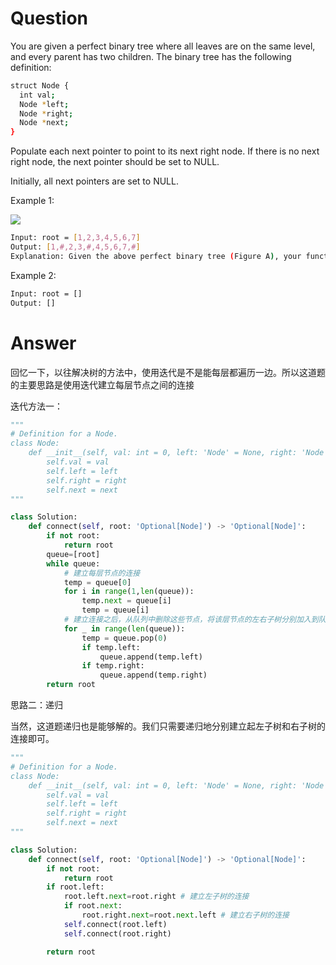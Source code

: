 # Question
You are given a perfect binary tree where all leaves are on the same level, and every parent has two children. The binary tree has the following definition:

```bash
struct Node {
  int val;
  Node *left;
  Node *right;
  Node *next;
}
```
Populate each next pointer to point to its next right node. If there is no next right node, the next pointer should be set to NULL.

Initially, all next pointers are set to NULL.

Example 1:

![](https://assets.leetcode.com/uploads/2019/02/14/116_sample.png)
```bash
Input: root = [1,2,3,4,5,6,7]
Output: [1,#,2,3,#,4,5,6,7,#]
Explanation: Given the above perfect binary tree (Figure A), your function should populate each next pointer to point to its next right node, just like in Figure B. The serialized output is in level order as connected by the next pointers, with '#' signifying the end of each level.
```
Example 2:
```bash
Input: root = []
Output: []
```

# Answer
回忆一下，以往解决树的方法中，使用迭代是不是能每层都遍历一边。所以这道题的主要思路是使用迭代建立每层节点之间的连接

迭代方法一：
```python
"""
# Definition for a Node.
class Node:
    def __init__(self, val: int = 0, left: 'Node' = None, right: 'Node' = None, next: 'Node' = None):
        self.val = val
        self.left = left
        self.right = right
        self.next = next
"""

class Solution:
    def connect(self, root: 'Optional[Node]') -> 'Optional[Node]':
        if not root:
            return root
        queue=[root]
        while queue:
            # 建立每层节点的连接
            temp = queue[0]
            for i in range(1,len(queue)):
                temp.next = queue[i]
                temp = queue[i]
            # 建立连接之后，从队列中删除这些节点，将该层节点的左右子树分别加入到队列中
            for _ in range(len(queue)):
                temp = queue.pop(0)
                if temp.left:
                    queue.append(temp.left)
                if temp.right:
                    queue.append(temp.right)
        return root
```

思路二：递归

当然，这道题递归也是能够解的。我们只需要递归地分别建立起左子树和右子树的连接即可。

```python
"""
# Definition for a Node.
class Node:
    def __init__(self, val: int = 0, left: 'Node' = None, right: 'Node' = None, next: 'Node' = None):
        self.val = val
        self.left = left
        self.right = right
        self.next = next
"""

class Solution:
    def connect(self, root: 'Optional[Node]') -> 'Optional[Node]':
        if not root:
            return root
        if root.left:
            root.left.next=root.right # 建立左子树的连接
            if root.next:
                root.right.next=root.next.left # 建立右子树的连接
            self.connect(root.left)
            self.connect(root.right)

        return root
```
            
            
